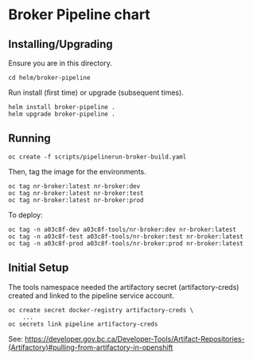 # Broker Pipeline chart

## Installing/Upgrading

Ensure you are in this directory.

```
cd helm/broker-pipeline
```

Run install (first time) or upgrade (subsequent times).

```
helm install broker-pipeline .
helm upgrade broker-pipeline .
```
## Running

```oc create -f scripts/pipelinerun-broker-build.yaml```

Then, tag the image for the environments.

```
oc tag nr-broker:latest nr-broker:dev
oc tag nr-broker:latest nr-broker:test
oc tag nr-broker:latest nr-broker:prod
```

To deploy:

```
oc tag -n a03c8f-dev a03c8f-tools/nr-broker:dev nr-broker:latest
oc tag -n a03c8f-test a03c8f-tools/nr-broker:test nr-broker:latest
oc tag -n a03c8f-prod a03c8f-tools/nr-broker:prod nr-broker:latest
```

## Initial Setup

The tools namespace needed the artifactory secret (artifactory-creds) created and linked to the pipeline service account.

```
oc create secret docker-registry artifactory-creds \
    ...
oc secrets link pipeline artifactory-creds
```

See: https://developer.gov.bc.ca/Developer-Tools/Artifact-Repositories-(Artifactory)#pulling-from-artifactory-in-openshift
